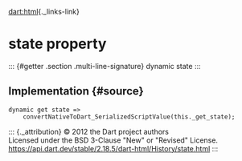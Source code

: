 [dart:html](../../dart-html/dart-html-library){._links-link}

state property
==============

::: {#getter .section .multi-line-signature}
dynamic state
:::

Implementation {#source}
--------------

``` {.language-dart data-language="dart"}
dynamic get state =>
    convertNativeToDart_SerializedScriptValue(this._get_state);
```

::: {._attribution}
© 2012 the Dart project authors\
Licensed under the BSD 3-Clause \"New\" or \"Revised\" License.\
<https://api.dart.dev/stable/2.18.5/dart-html/History/state.html>
:::
